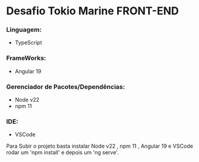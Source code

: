 # Desafio Tokio Marine FRONT-END


### Linguagem: 

- TypeScript
### FrameWorks: 

-  Angular 19

### Gerenciador de Pacotes/Dependências:

- Node v22
- npm 11

### IDE:

- VSCode


Para Subir o projeto basta instalar Node v22 , npm 11 , Angular 19 e VSCode rodar um 'npm install' e depois um 'ng serve'.
